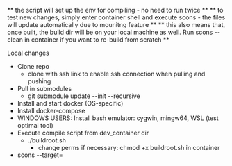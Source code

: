 ** the script will set up the env for compiling - no need to run twice ** 
** to test new changes, simply enter container shell and execute scons - the files will update automatically due to mounitng feature ** 
** this also means that, once built, the build dir will be on your local machine as well. Run scons --clean in container if you want to re-build from scratch **

Local changes 
- Clone repo
	- clone with ssh link to enable ssh connection when pulling and pushing 
- Pull in submodules
	- git submodule update --init --recursive 
- Install and start docker (OS-specific)
- Install docker-compose 
- WINDOWS USERS: Install bash emulator: cygwin, mingw64, WSL (test optimal tool)
- Execute compile script from dev_container dir
	- ./buildroot.sh
		- change perms if necessary: chmod +x buildroot.sh
in container
-	scons --target=<component> 

